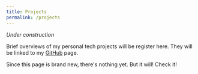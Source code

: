 ```yaml
---
title: Projects
permalink: /projects
---
```


_Under construction_

Brief overviews of my personal tech projects will be register here. They will be linked to my [GitHub](http://github.com/hasmonteiro) page.

Since this page is brand new, there's nothing yet. But it will! Check it!